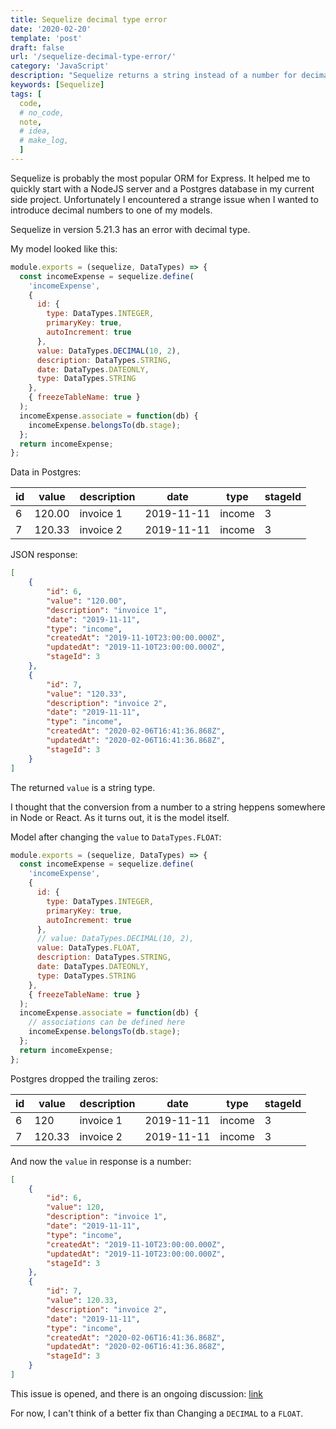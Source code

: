 ```yaml
---
title: Sequelize decimal type error
date: '2020-02-20'
template: 'post'
draft: false
url: '/sequelize-decimal-type-error/'
category: 'JavaScript'
description: "Sequelize returns a string instead of a number for decimal type"
keywords: [Sequelize]
tags: [
  code,
  # no_code,
  note,
  # idea,
  # make_log,
  ]
---
```


Sequelize is probably the most popular ORM for Express. It helped me to quickly start with a NodeJS server and a Postgres database in my current side project.
Unfortunately I encountered a strange issue when I wanted to introduce decimal numbers to one of my models.

Sequelize in version 5.21.3 has an error with decimal type.

My model looked like this:

```js
module.exports = (sequelize, DataTypes) => {
  const incomeExpense = sequelize.define(
    'incomeExpense',
    {
      id: {
        type: DataTypes.INTEGER,
        primaryKey: true,
        autoIncrement: true
      },
      value: DataTypes.DECIMAL(10, 2),
      description: DataTypes.STRING,
      date: DataTypes.DATEONLY,
      type: DataTypes.STRING
    },
    { freezeTableName: true }
  );
  incomeExpense.associate = function(db) {
    incomeExpense.belongsTo(db.stage);
  };
  return incomeExpense;
};
```

Data in Postgres:

|   id   | value |description |date | type |stageId |
|---|---|---|---|---|---|
| 6 |120.00|invoice 1|2019-11-11|income|	3|
| 7 |	120.33|	invoice 2|	2019-11-11|	income|		3|

JSON response:
```json
[
    {
        "id": 6,
        "value": "120.00",
        "description": "invoice 1",
        "date": "2019-11-11",
        "type": "income",
        "createdAt": "2019-11-10T23:00:00.000Z",
        "updatedAt": "2019-11-10T23:00:00.000Z",
        "stageId": 3
    },
    {
        "id": 7,
        "value": "120.33",
        "description": "invoice 2",
        "date": "2019-11-11",
        "type": "income",
        "createdAt": "2020-02-06T16:41:36.868Z",
        "updatedAt": "2020-02-06T16:41:36.868Z",
        "stageId": 3
    }
]
```
The returned `value` is a string type.

I thought that the conversion from a number to a string heppens somewhere in Node or React. As it turns out, it is the model itself. 


Model after changing the `value` to `DataTypes.FLOAT`:
```js
module.exports = (sequelize, DataTypes) => {
  const incomeExpense = sequelize.define(
    'incomeExpense',
    {
      id: {
        type: DataTypes.INTEGER,
        primaryKey: true,
        autoIncrement: true
      },
      // value: DataTypes.DECIMAL(10, 2),
      value: DataTypes.FLOAT,
      description: DataTypes.STRING,
      date: DataTypes.DATEONLY,
      type: DataTypes.STRING
    },
    { freezeTableName: true }
  );
  incomeExpense.associate = function(db) {
    // associations can be defined here
    incomeExpense.belongsTo(db.stage);
  };
  return incomeExpense;
};

```
Postgres dropped the trailing zeros:


|   id   | value |description |date | type |stageId |
|---|---|---|---|---|---|
| 6 |120|invoice 1|2019-11-11|income|	3|
| 7 |	120.33|	invoice 2|	2019-11-11|	income|		3|

And now the `value` in response is a number:
```json
[
    {
        "id": 6,
        "value": 120,
        "description": "invoice 1",
        "date": "2019-11-11",
        "type": "income",
        "createdAt": "2019-11-10T23:00:00.000Z",
        "updatedAt": "2019-11-10T23:00:00.000Z",
        "stageId": 3
    },
    {
        "id": 7,
        "value": 120.33,
        "description": "invoice 2",
        "date": "2019-11-11",
        "type": "income",
        "createdAt": "2020-02-06T16:41:36.868Z",
        "updatedAt": "2020-02-06T16:41:36.868Z",
        "stageId": 3
    }
]
```

This issue is opened, and there is an ongoing discussion:
[link](https://github.com/sequelize/sequelize/issues/8019)

For now, I can't think of a better fix than Changing a `DECIMAL` to a `FLOAT`.



